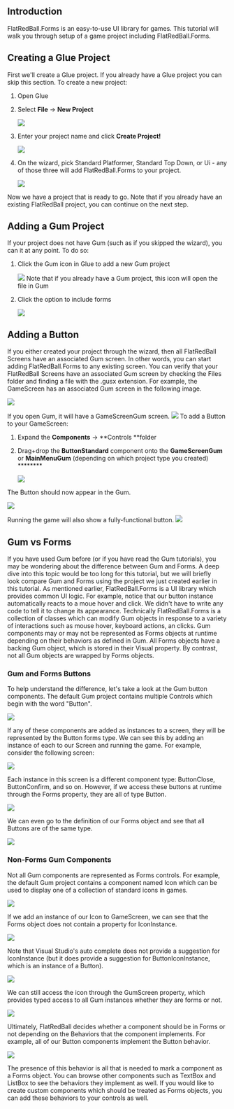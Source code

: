 ## Introduction

FlatRedBall.Forms is an easy-to-use UI library for games. This tutorial will walk you through setup of a game project including FlatRedBall.Forms.

## Creating a Glue Project

First we'll create a Glue project. If you already have a Glue project you can skip this section. To create a new project:

1.  Open Glue

2.  Select **File** -\> ****New Project****

    ![](/media/2023-03-img_6426482be48bd.png)

3.  Enter your project name and click **Create Project!**

    ![](/media/2023-03-img_64264855799bc.png)

4.  On the wizard, pick Standard Platformer, Standard Top Down, or Ui - any of those three will add FlatRedBall.Forms to your project.

    ![](/media/2023-03-img_6426489f8f6a0.png)

Now we have a project that is ready to go. Note that if you already have an existing FlatRedBall project, you can continue on the next step.

## Adding a Gum Project

If your project does not have Gum (such as if you skipped the wizard), you can it at any point. To do so:

1.  Click the Gum icon in Glue to add a new Gum project

    ![](/media/2023-03-img_6426496266e6b.png) Note that if you already have a Gum project, this icon will open the file in Gum

2.  Click the option to include forms

    ![](/media/2023-03-img_6426498fd5846.png)

## Adding a Button

If you either created your project through the wizard, then all FlatRedBall Screens have an associated Gum screen. In other words, you can start adding FlatRedBall.Forms to any existing screen. You can verify that your FlatRedBall Screens have an associated Gum screen by checking the Files folder and finding a file with the .gusx extension. For example, the GameScreen has an associated Gum screen in the following image.

![](/media/2023-03-img_64264a7009ae3.png)

If you open Gum, it will have a GameScreenGum screen. ![](/media/2018-03-img_5aadbd276a91c.png) To add a Button to your GameScreen:

1.  Expand the **Components** -\> **Controls **folder

2.  Drag+drop the **ButtonStandard** component onto the ****GameScreenGum**** or ****MainMenuGum**** (depending on which project type you created) ********

    ![](/media/2023-08-img_64d80cd2ef344.png)

The Button should now appear in the Gum.

![](/media/2023-08-img_64d80cf03468c.png)

Running the game will also show a fully-functional button. [![](/wp-content/uploads/2017/11/12_16-52-55.gif)](/wp-content/uploads/2017/11/12_16-52-55.gif)

## Gum vs Forms

If you have used Gum before (or if you have read the Gum tutorials), you may be wondering about the difference between Gum and Forms. A deep dive into this topic would be too long for this tutorial, but we will briefly look compare Gum and Forms using the project we just created earlier in this tutorial. As mentioned earlier, FlatRedBall.Forms is a UI library which provides common UI logic. For example, notice that our button instance automatically reacts to a moue hover and click. We didn't have to write any code to tell it to change its appearance. Technically FlatRedBall.Forms is a collection of classes which can modify Gum objects in response to a variety of interactions such as mouse hover, keyboard actions, an clicks. Gum components may or may not be represented as Forms objects at runtime depending on their behaviors as defined in Gum. All Forms objects have a backing Gum object, which is stored in their Visual property. By contrast, not all Gum objects are wrapped by Forms objects.

### Gum and Forms Buttons

To help understand the difference, let's take a look at the Gum button components. The default Gum project contains multiple Controls which begin with the word "Button".

![](/media/2023-08-img_64d8d16c133d1.png)

If any of these components are added as instances to a screen, they will be represented by the Button forms type. We can see this by adding an instance of each to our Screen and running the game. For example, consider the following screen:

![](/media/2023-08-img_64d8d1f013852.png)

Each instance in this screen is a different component type: ButtonClose, ButtonConfirm, and so on. However, if we access these buttons at runtime through the Forms property, they are all of type Button.

![](/media/2023-08-img_64d8d3074255c.png)

We can even go to the definition of our Forms object and see that all Buttons are of the same type.

![](/media/2023-08-img_64d8d33d39c49.png)

### Non-Forms Gum Components

Not all Gum components are represented as Forms controls. For example, the default Gum project contains a component named Icon which can be used to display one of a collection of standard icons in games.

![](/media/2023-08-img_64d8d45f87ad0.png)

If we add an instance of our Icon to GameScreen, we can see that the Forms object does not contain a property for IconInstance.

![](/media/2023-08-img_64d8d49d888ee.png)

Note that Visual Studio's auto complete does not provide a suggestion for IconInstance (but it does provide a suggestion for ButtonIconInstance, which is an instance of a Button).

![](/media/2023-08-img_64d8d4cee60a6.png)

We can still access the icon through the GumScreen property, which provides typed access to all Gum instances whether they are forms or not.

![](/media/2023-08-img_64d8d4f817666.png)

Ultimately, FlatRedBall decides whether a component should be in Forms or not depending on the Behaviors that the component implements. For example, all of our Button components implement the Button behavior.

![](/media/2023-08-img_64d8d5b3d8fff.png)

The presence of this behavior is all that is needed to mark a component as a Forms object. You can browse other components such as TextBox and ListBox to see the behaviors they implement as well. If you would like to create custom components which should be treated as Forms objects, you can add these behaviors to your controls as well.
